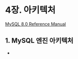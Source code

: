 # 4장. 아키텍처

[MySQL 8.0 Reference Manual](https://dev.mysql.com/doc/refman/8.0/en/)

[]()  

## 1. MySQL 엔진 아키텍처

- 
